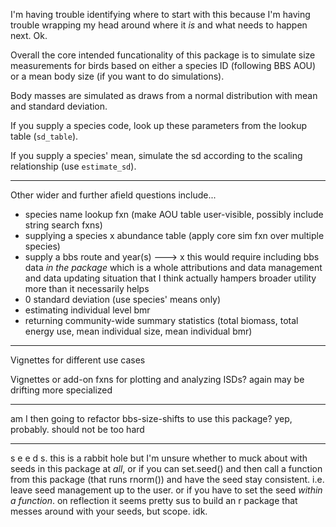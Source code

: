 I'm having trouble identifying where to start with this because I'm having trouble wrapping my head around where it *is* and what needs to happen next. Ok.

Overall the core intended funcationality of this package is to simulate size measurements for birds based on either a species ID (following BBS AOU) or a mean body size (if you want to do simulations).

Body masses are simulated as draws from a normal distribution with mean and standard deviation.

If you supply a species code, look up these parameters from the lookup table (`sd_table`).

If you supply a species' mean, simulate the sd according to the scaling relationship (use `estimate_sd`).

-----

Other wider and further afield questions include...

- species name lookup fxn (make AOU table user-visible, possibly include string search fxns)
- supplying a species x abundance table (apply core sim fxn over multiple species)
- supply a bbs route and year(s) ---> x this would require including bbs data *in the package* which is a whole attributions and data management and data updating situation that I think actually hampers broader utility more than it necessarily helps
- 0 standard deviation (use species' means only)
- estimating individual level bmr
- returning community-wide summary statistics (total biomass, total energy use, mean individual size, mean individual bmr)


-----

Vignettes for different use cases

Vignettes or add-on fxns for plotting and analyzing ISDs? again may be drifting more specialized

-----

am I then going to refactor bbs-size-shifts to use this package? yep, probably. should not be too hard

-----

s e e d s. this is a rabbit hole but I'm unsure whether to muck about with seeds in this package at *all*, or if you can set.seed() and then call a function from this package (that runs rnorm()) and have the seed stay consistent. i.e. leave seed management up to the user. or if you have to set the seed *within a function*. on reflection it seems pretty sus to build an r package that messes around with your seeds, but scope. idk.
